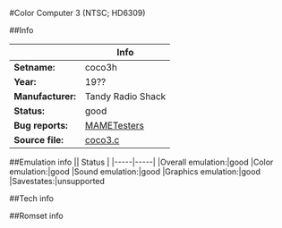#Color Computer 3 (NTSC; HD6309)

##Info

||Info|
|-----|-----|
|**Setname:**|coco3h
|**Year:**|19??
|**Manufacturer:**|Tandy Radio Shack
|**Status:**|good
|**Bug reports:**|[MAMETesters](http://mametesters.org/view_all_set.php?type=1&temporary=y&search=coco3.c)
|**Source file:**|[coco3.c](https://github.com/mamedev/mame/blob/master/src/mess/drivers/coco3.c)

##Emulation info
|| Status |
|-----|-----|
|Overall emulation:|good
|Color emulation:|good
|Sound emulation:|good
|Graphics emulation:|good
|Savestates:|unsupported

##Tech info

##Romset info

<!--- START OF EDITED COMMENT DO NOT TOUCH TEXT ABOVE-->
